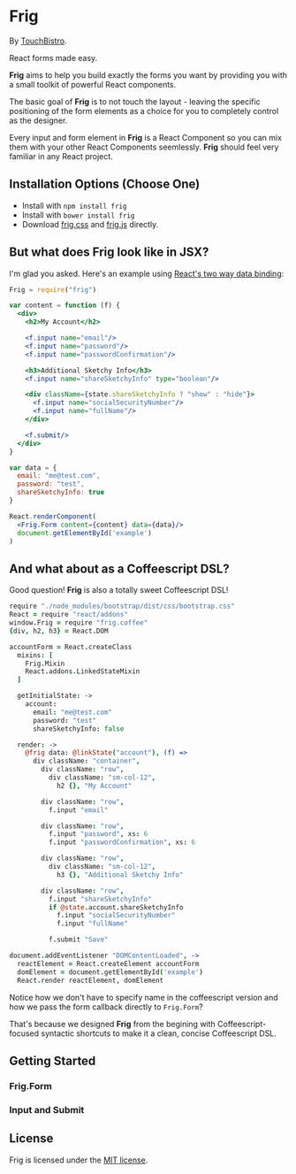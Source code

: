 # Frig

By [TouchBistro](http://touchbistro.com/).

React forms made easy.

**Frig** aims to help you build exactly the forms you want by providing you with a small toolkit of powerful React components.

The basic goal of **Frig** is to not touch the layout - leaving the specific positioning of the form elements as a choice for you to completely control as the designer.

Every input and form element in **Frig** is a React Component so you can mix them with your other React Components seemlessly. **Frig** should feel very familiar in any React project.

## Installation Options (Choose One)

* Install with `npm install frig`
* Install with `bower install frig`
* Download [frig.css](https://raw.githubusercontent.com/TouchBistro/frig/master/dist/frig.css) and [frig.js](https://raw.githubusercontent.com/TouchBistro/frig/master/dist/frig.js) directly.

## But what does Frig look like in JSX?

I'm glad you asked. Here's an example using [React's two way data binding](https://facebook.github.io/react/docs/two-way-binding-helpers.html):

```jsx
Frig = require("frig")

var content = function (f) {
  <div>
    <h2>My Account</h2>

    <f.input name="email"/>
    <f.input name="password"/>
    <f.input name="passwordConfirmation"/>

    <h3>Additional Sketchy Info</h3>
    <f.input name="shareSketchyInfo" type="boolean"/>

    <div className={state.shareSketchyInfo ? "show" : "hide"}>
      <f.input name="socialSecurityNumber"/>
      <f.input name="fullName"/>
    </div>

    <f.submit/>
  </div>
}

var data = {
  email: "me@test.com",
  password: "test",
  shareSketchyInfo: true
}

React.renderComponent(
  <Frig.Form content={content} data={data}/>
  document.getElementById('example')
)
```


## And what about as a Coffeescript DSL?

Good question! **Frig** is also a totally sweet Coffeescript DSL!

```coffeescript
require "./node_modules/bootstrap/dist/css/bootstrap.css"
React = require "react/addons"
window.Frig = require "frig.coffee"
{div, h2, h3} = React.DOM

accountForm = React.createClass
  mixins: [
    Frig.Mixin
    React.addons.LinkedStateMixin
  ]

  getInitialState: ->
    account:
      email: "me@test.com"
      password: "test"
      shareSketchyInfo: false

  render: ->
    @frig data: @linkState("account"), (f) =>
      div className: "container",
        div className: "row",
          div className: "sm-col-12",
            h2 {}, "My Account"

        div className: "row",
          f.input "email"

        div className: "row",
          f.input "password", xs: 6
          f.input "passwordConfirmation", xs: 6

        div className: "row",
          div className: "sm-col-12",
            h3 {}, "Additional Sketchy Info"

        div className: "row",
          f.input "shareSketchyInfo"
          if @state.account.shareSketchyInfo
            f.input "socialSecurityNumber"
            f.input "fullName"

          f.submit "Save"

document.addEventListener "DOMContentLoaded", ->
  reactElement = React.createElement accountForm
  domElement = document.getElementById('example')
  React.render reactElement, domElement
```

Notice how we don't have to specify name in the coffeescript version and how we pass the form callback directly to `Frig.Form`?

That's because we designed **Frig** from the begining with Coffeescript-focused syntactic shortcuts to make it a clean, concise Coffeescript DSL.

## Getting Started

### Frig.Form

### Input and Submit

## License

Frig is licensed under the [MIT license](https://raw.githubusercontent.com/TouchBistro/frig/master/LICENSE).